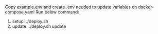 Copy example.env and create .env needed to update variables on docker-compose.yaml
Run below command: 
1. setup:
    ./deploy.sh
2. update:
    ./deploy.sh update